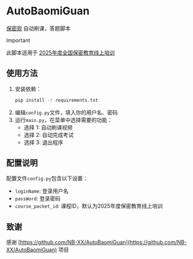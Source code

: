 # AutoBaomiGuan
[保密观](https://www.baomi.org.cn) 自动刷课，答题脚本

> [!IMPORTANT] 
> 此脚本适用于 [2025年度全国保密教育线上培训](https://www.baomi.org.cn/bmCourseDetail/info?id=21c7d935-dd53-49d2-a95f-dc0f3e14ced7)

## 使用方法
1. 安装依赖：
   ```bash
   pip install -r requirements.txt
   ```
2. 编辑`config.py`文件，填入你的用户名、密码
3. 运行`main.py`，在菜单中选择需要的功能：
   - 选择 1: 自动刷课视频
   - 选择 2: 自动完成考试
   - 选择 3: 退出程序

## 配置说明
配置文件`config.py`包含以下设置：
- `loginName`: 登录用户名
- `passWord`: 登录密码
- `course_packet_id`: 课程ID，默认为2025年度保密教育线上培训

## 致谢
感谢 [https://github.com/NB-XX/AutoBaomiGuan](https://github.com/NB-XX/AutoBaomiGuan) 项目